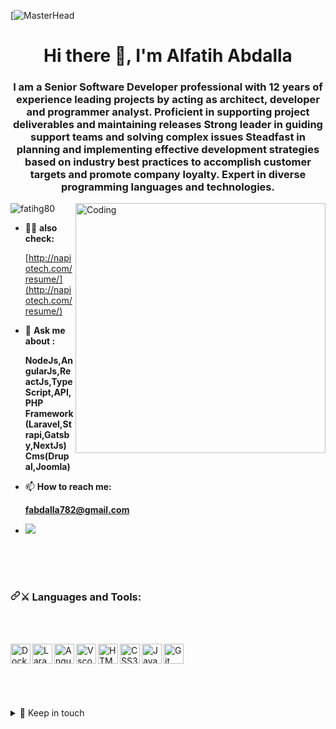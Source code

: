 [![MasterHead](https://i.pinimg.com/originals/e0/58/ee/e058eecc0652ff38a4e7062cfcf08c9d.gif)
<h1 align="center">Hi there 👋, I'm Alfatih Abdalla</h1>
<h3 align="center">I am a Senior Software Developer professional with 12 years of experience leading projects
by acting as architect, developer and programmer analyst. Proficient in supporting
project deliverables and maintaining releases Strong leader in guiding support teams
and solving complex issues Steadfast in planning and implementing effective
development strategies based on industry best practices to accomplish customer
targets and promote company loyalty. Expert in diverse programming languages and
technologies.</h3>
<img align="right" alt="Coding" width="400" src="https://camo.githubusercontent.com/7de37139d0b4c1ce40865e799b446c0e963a3dd8fb68d239707237c40604fa3d/68747470733a2f2f63646e2e6472696262626c652e636f6d2f75736572732f3733303730332f73637265656e73686f74732f363538313234332f6176656e746f2e676966">
<p align="left"> <img src="https://komarev.com/ghpvc/?username=fatihg80&label=Profile%20views&color=0e75b6&style=flat" alt="fatihg80" /> </p>

 - 👨‍💻 **also check:**

     [http://napiotech.com/resume/](http://napiotech.com/resume/)

- 💬 **Ask me about :**
  
     **NodeJs,AngularJs,ReactJs,TypeScript,API,PHP**
     **Framework (Laravel,Strapi,Gatsby,NextJs)**
     **Cms(Drupal,Joomla)**

- 📫 **How to reach me:**
  
     **fabdalla782@gmail.com**
  

- <a title="Made with Fluent Design" href="https://github.com/bdlukaa/fluent_ui">
  <img
    src="https://img.shields.io/badge/fluent-design-blue?style=flat-square&color=7A7574&labelColor=0078D7"
  />
</a>



  
<br>
<br>
<br>
<h3 dir="auto"><a id="user-content-️-languages-and-tools" class="anchor" aria-hidden="true" tabindex="-1" href="#️-languages-and-tools"><svg class="octicon octicon-link" viewBox="0 0 16 16" version="1.1" width="16" height="16" aria-hidden="true"><path d="m7.775 3.275 1.25-1.25a3.5 3.5 0 1 1 4.95 4.95l-2.5 2.5a3.5 3.5 0 0 1-4.95 0 .751.751 0 0 1 .018-1.042.751.751 0 0 1 1.042-.018 1.998 1.998 0 0 0 2.83 0l2.5-2.5a2.002 2.002 0 0 0-2.83-2.83l-1.25 1.25a.751.751 0 0 1-1.042-.018.751.751 0 0 1-.018-1.042Zm-4.69 9.64a1.998 1.998 0 0 0 2.83 0l1.25-1.25a.751.751 0 0 1 1.042.018.751.751 0 0 1 .018 1.042l-1.25 1.25a3.5 3.5 0 1 1-4.95-4.95l2.5-2.5a3.5 3.5 0 0 1 4.95 0 .751.751 0 0 1-.018 1.042.751.751 0 0 1-1.042.018 1.998 1.998 0 0 0-2.83 0l-2.5 2.5a1.998 1.998 0 0 0 0 2.83Z"></path></svg></a>⚔️ Languages and Tools:</h3>
<br>
<br>
<p dir="auto"><a target="_blank" rel="noopener noreferrer nofollow" href="#"><img align="left" alt="Docker" width="32px" src="https://upload.wikimedia.org/wikipedia/commons/thumb/a/a7/Docker-svgrepo-com.svg/640px-Docker-svgrepo-com.svg.png" data-canonical-src="https://upload.wikimedia.org/wikipedia/commons/thumb/a/a7/Docker-svgrepo-com.svg/640px-Docker-svgrepo-com.svg.png" style="max-width: 100%;"></a></p>
  <p dir="auto"><a target="_blank" rel="noopener noreferrer nofollow" href="#"><img align="left" alt="Laravel" width="32px" src="https://upload.wikimedia.org/wikipedia/commons/thumb/9/9a/Laravel.svg/640px-Laravel.svg.png" data-canonical-src="https://upload.wikimedia.org/wikipedia/commons/thumb/9/9a/Laravel.svg/640px-Laravel.svg.png" style="max-width: 100%;"></a></p>
  <p dir="auto"><a target="_blank" rel="noopener noreferrer nofollow" href="#"><img align="left" alt="Angulajs" width="32px" src="https://encrypted-tbn0.gstatic.com/images?q=tbn:ANd9GcQHnADTouCzHqWl4zJnxjTGvjlO_4JprpqIA_BZ9g24ZdKN-JSZWpOu98DTzRM7jGXC304&usqp=CAU" data-canonical-src="https://encrypted-tbn0.gstatic.com/images?q=tbn:ANd9GcQHnADTouCzHqWl4zJnxjTGvjlO_4JprpqIA_BZ9g24ZdKN-JSZWpOu98DTzRM7jGXC304&usqp=CAU" style="max-width: 100%;"></a></p>
  <p dir="auto"><a target="_blank" rel="noopener noreferrer nofollow" href="#"><img align="left" alt="Vscode" width="32px" src="https://cdn.iconscout.com/icon/free/png-256/free-vscode-4069952-3365471.png" data-canonical-src="https://cdn.iconscout.com/icon/free/png-256/free-vscode-4069952-3365471.png" style="max-width: 100%;"></a></p>
<p dir="auto"><a target="_blank" rel="noopener noreferrer nofollow" href="#"><img align="left" alt="HTML5" width="32px" src="https://camo.githubusercontent.com/91624b4794cb98081ea55063865721be4b4399472c81e66b89b37fd07aad1d92/68747470733a2f2f696d672e69636f6e73382e636f6d2f636f6c6f722f34382f3030303030302f68746d6c2d352e706e67" data-canonical-src="https://img.icons8.com/color/48/000000/html-5.png" style="max-width: 100%;"></a></p>
<p dir="auto"><a target="_blank" rel="noopener noreferrer nofollow" href="#"><img align="left" alt="CSS3" width="32px" src="https://camo.githubusercontent.com/dc75aee770dff630309493116eeebd6a39c7042e4e94780a5e6c8f107bebe76f/68747470733a2f2f696d672e69636f6e73382e636f6d2f636f6c6f722f34382f3030303030302f637373332e706e67" data-canonical-src="https://img.icons8.com/color/48/000000/css3.png" style="max-width: 100%;"></a></p>
<p dir="auto"><a target="_blank" rel="noopener noreferrer nofollow" href="#"><img align="left" alt="Javascript" width="32px" src="https://camo.githubusercontent.com/96327f7d9cb0254a96db740a34da59e8e0be3919b1041f4a44db7a17b8940f4b/68747470733a2f2f696d672e69636f6e73382e636f6d2f636f6c6f722f3334342f6a6176617363726970742d2d76312e706e67" data-canonical-src="https://img.icons8.com/color/344/javascript--v1.png" style="max-width: 100%;"></a></p>
<p dir="auto"><a target="_blank" rel="noopener noreferrer nofollow" href="#"><img align="left" alt="Git" width="32px" src="https://camo.githubusercontent.com/9e38975334bbe4cbd7a6b3b8d5db491b9900ec7260d4fc9bfd2c9050c988fd1d/68747470733a2f2f696d672e69636f6e73382e636f6d2f636f6c6f722f3334342f6769742e706e67" data-canonical-src="https://img.icons8.com/color/344/git.png" style="max-width: 100%;"></a></p>
<br>
<br>
<br>
<br>
<br>
<br>
<details>
  <summary>🤝 Keep in touch </summary>
  <br>
<a href="https://www.linkedin.com/in/alfatihabdalla/" rel="nofollow"><img alt="LinkedIn" src="https://camo.githubusercontent.com/8bb7c1de40aadb0d8eede2add7716932344b30235088d239831fe0e884de8f82/68747470733a2f2f696d672e736869656c64732e696f2f62616467652f6c696e6b6564696e2532302d2532333030373742352e7376673f267374796c653d666f722d7468652d6261646765266c6f676f3d6c696e6b6564696e266c6f676f436f6c6f723d7768697465" data-canonical-src="https://img.shields.io/badge/linkedin%20-%230077B5.svg?&amp;style=for-the-badge&amp;logo=linkedin&amp;logoColor=white" style="max-width: 100%;"></a>
<a href="https://www.napiotech.com/" rel="nofollow"><img alt="WebSite" src="https://img.shields.io/badge/website-000000?style=for-the-badge&logo=About.me&logoColor=white" data-canonical-src="https://img.shields.io/badge/website-000000?style=for-the-badge&logo=About.me&logoColor=white" style="max-width: 100%;"></a>
</details>
</article>
